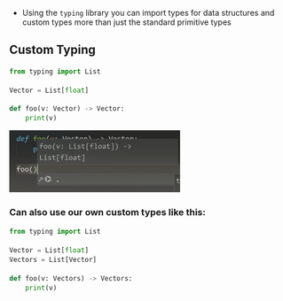 

- Using the `typing` library you can import types for data structures and custom types more than just the standard primitive types

## Custom Typing

```python
from typing import List

Vector = List[float]	

def foo(v: Vector) -> Vector:
	print(v)
```

![alt](assets/images/Pasted_image_20211215085306.png)

### Can also use our own custom types like this:

```python
from typing import List

Vector = List[float]
Vectors = List[Vector]

def foo(v: Vectors) -> Vectors:
	print(v)
```

